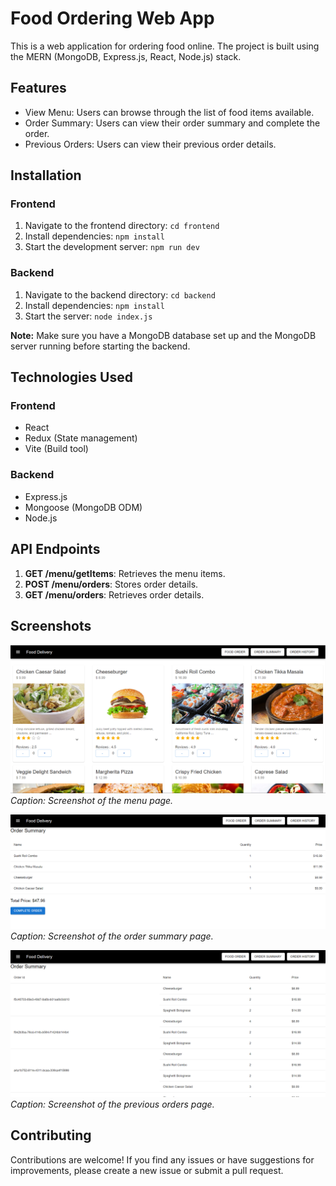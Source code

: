 # Food Ordering Web App

This is a web application for ordering food online. The project is built using the MERN (MongoDB, Express.js, React, Node.js) stack.

## Features

- View Menu: Users can browse through the list of food items available.
- Order Summary: Users can view their order summary and complete the order.
- Previous Orders: Users can view their previous order details.

## Installation

### Frontend

1. Navigate to the frontend directory: `cd frontend`
2. Install dependencies: `npm install`
3. Start the development server: `npm run dev`

### Backend

1. Navigate to the backend directory: `cd backend`
2. Install dependencies: `npm install`
3. Start the server: `node index.js`

**Note:** Make sure you have a MongoDB database set up and the MongoDB server running before starting the backend.

## Technologies Used

### Frontend

- React
- Redux (State management)
- Vite (Build tool)

### Backend

- Express.js
- Mongoose (MongoDB ODM)
- Node.js

## API Endpoints

1. **GET /menu/getItems**: Retrieves the menu items.
2. **POST /menu/orders**: Stores order details.
3. **GET /menu/orders**: Retrieves order details.

## Screenshots

![Menu](/output/Food%20order.png)
*Caption: Screenshot of the menu page.*

![Order Summary](/output/order%20summary.png)
*Caption: Screenshot of the order summary page.*

![Previous Orders](/output/OrderHistory.png)
*Caption: Screenshot of the previous orders page.*

## Contributing

Contributions are welcome! If you find any issues or have suggestions for improvements, please create a new issue or submit a pull request.

